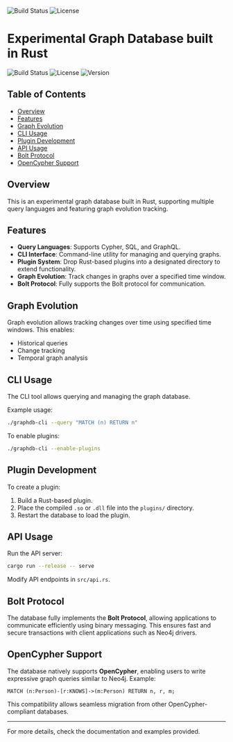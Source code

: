 ![Build Status](https://img.shields.io/badge/build-passing-brightgreen)
![License](https://img.shields.io/badge/license-MIT-blue)

# Experimental Graph Database built in Rust

![Build Status](https://img.shields.io/badge/build-passing-brightgreen)
![License](https://img.shields.io/badge/license-MIT-blue)
![Version](https://img.shields.io/badge/version-0.0.1--dev-orange)

## Table of Contents
- [Overview](#overview)
- [Features](#features)
- [Graph Evolution](#graph-evolution)
- [CLI Usage](#cli-usage)
- [Plugin Development](#plugin-development)
- [API Usage](#api-usage)
- [Bolt Protocol](#bolt-protocol)
- [OpenCypher Support](#opencypher-support)

## Overview
This is an experimental graph database built in Rust, supporting multiple query languages and featuring graph evolution tracking.

## Features
- **Query Languages**: Supports Cypher, SQL, and GraphQL.
- **CLI Interface**: Command-line utility for managing and querying graphs.
- **Plugin System**: Drop Rust-based plugins into a designated directory to extend functionality.
- **Graph Evolution**: Track changes in graphs over a specified time window.
- **Bolt Protocol**: Fully supports the Bolt protocol for communication.

## Graph Evolution
Graph evolution allows tracking changes over time using specified time windows. This enables:
- Historical queries
- Change tracking
- Temporal graph analysis

## CLI Usage
The CLI tool allows querying and managing the graph database. 

Example usage:
```sh
./graphdb-cli --query "MATCH (n) RETURN n"
```

To enable plugins:
```sh
./graphdb-cli --enable-plugins
```

## Plugin Development
To create a plugin:
1. Build a Rust-based plugin.
2. Place the compiled `.so` or `.dll` file into the `plugins/` directory.
3. Restart the database to load the plugin.

## API Usage
Run the API server:
```sh
cargo run --release -- serve
```
Modify API endpoints in `src/api.rs`.

## Bolt Protocol
The database fully implements the **Bolt Protocol**, allowing applications to communicate efficiently using binary messaging. This ensures fast and secure transactions with client applications such as Neo4j drivers.

## OpenCypher Support
The database natively supports **OpenCypher**, enabling users to write expressive graph queries similar to Neo4j. Example:
```cypher
MATCH (n:Person)-[r:KNOWS]->(m:Person) RETURN n, r, m;
```
This compatibility allows seamless migration from other OpenCypher-compliant databases.

---

For more details, check the documentation and examples provided.


